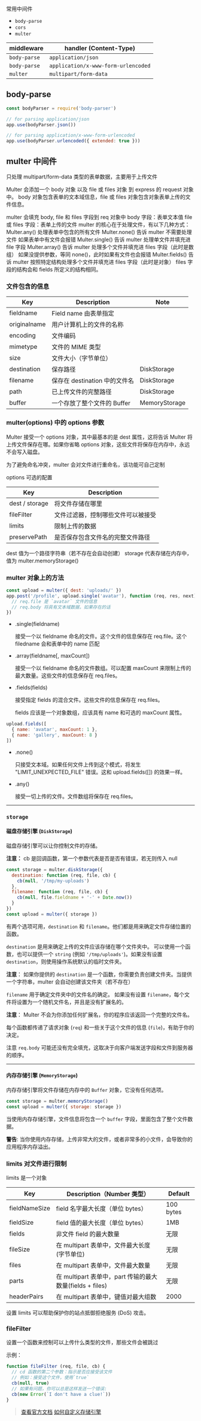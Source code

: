 
常用中间件

- `body-parse`
- `cors`
- `multer`

| middleware   | handler (Content-Type)              |
| ------------ | ----------------------------------- |
| `body-parse` | `application/json`                  |
| `body-parse` | `application/x-www-form-urlencoded` |
| `multer `    | `multipart/form-data`               |

## body-parse

```js
const bodyParser = require('body-parser')

// for parsing application/json
app.use(bodyParser.json())

// for parsing application/x-www-form-urlencoded
app.use(bodyParser.urlencoded({ extended: true }))
```

## multer 中间件

只处理 multipart/form-data 类型的表单数据，主要用于上传文件

Multer 会添加一个 body 对象 以及 file 或 files 对象 到 express 的 request 对象中。 body 对象包含表单的文本域信息，file 或 files 对象包含对象表单上传的文件信息。


multer 会填充 body, file 和 files 字段到 req 对象中
  body 字段：表单文本值
  file 或 files 字段：表单上传的文件
multer 的核心在于处理文件，有以下几种方式：
  Multer.any() 处理表单中包含的所有文件
  Multer.none() 告诉 multer 不需要处理文件
    如果表单中有文件会报错
  Multer.single() 告诉 multer 处理单文件并填充进 file 字段
  Multer.array() 告诉 multer 处理多个文件并填充进 files 字段（此时是数组）
    如果没提供参数，等同 none()，此时如果有文件也会报错
  Multer.fields() 告诉 multer 按照特定结构处理多个文件并填充进 files 字段（此时是对象）
    files 字段的结构会和 fields 所定义的结构相同。


### 文件包含的信息


| Key          | Description                    | Note          |
| ------------ | ------------------------------ | ------------- |
| fieldname    | Field name  由表单指定         |               |
| originalname | 用户计算机上的文件的名称       |               |
| encoding     | 文件编码                       |               |
| mimetype     | 文件的 MIME  类型              |               |
| size         | 文件大小（字节单位）           |               |
| destination  | 保存路径                       | DiskStorage   |
| filename     | 保存在  destination 中的文件名 | DiskStorage   |
| path         | 已上传文件的完整路径           | DiskStorage   |
| buffer       | 一个存放了整个文件的  Buffer   | MemoryStorage |



### multer(options) 中的 options 参数

Multer 接受一个 options 对象，其中最基本的是 dest 属性，这将告诉 Multer 将上传文件保存在哪。如果你省略 options 对象，这些文件将保存在内存中，永远不会写入磁盘。

为了避免命名冲突，multer 会对文件进行重命名，该功能可自己定制

options 可选的配置


| Key            | Description                        |
| -------------- | ---------------------------------- |
| dest / storage | 将文件存储在哪里                   |
| fileFilter     | 文件过滤器，控制哪些文件可以被接受 |
| limits         | 限制上传的数据                     |
| preservePath   | 是否保存包含文件名的完整文件路径   |



dest 值为一个路径字符串（若不存在会自动创建）
storage 代表存储在内存中，值为 multer.memoryStorage()

### multer 对象上的方法

```js
const upload = multer({ dest: 'uploads/' })
app.post('/profile', upload.single('avatar'), function (req, res, next) {
  // req.file 是 `avatar` 文件的信息
  // req.body 将具有文本域数据，如果存在的话
})

```

* .single(fieldname)

  接受一个以 fieldname 命名的文件。这个文件的信息保存在 req.file。这个 filedname 会和表单中的 name 匹配

* .array(fieldname[, maxCount])

  接受一个以 fieldname 命名的文件数组。可以配置 maxCount 来限制上传的最大数量。这些文件的信息保存在 req.files。

* .fields(fields)

  接受指定 fields 的混合文件。这些文件的信息保存在 req.files。

  fields 应该是一个对象数组，应该具有 name 和可选的 maxCount 属性。

```js
upload.fields([
  { name: 'avatar', maxCount: 1 },
  { name: 'gallery', maxCount: 8 }
])
```

* .none()

  只接受文本域。如果任何文件上传到这个模式，将发生 "LIMIT_UNEXPECTED_FILE" 错误。这和 upload.fields([]) 的效果一样。

* .any()

  接受一切上传的文件。文件数组将保存在 req.files。


-------------------------------------------------------------


### `storage`

#### 磁盘存储引擎 (`DiskStorage`)

磁盘存储引擎可以让你控制文件的存储。

**注意：** cb 是回调函数，第一个参数代表是否是否有错误，若无则传入 null

```javascript
const storage = multer.diskStorage({
  destination: function (req, file, cb) {
    cb(null, '/tmp/my-uploads')
  },
  filename: function (req, file, cb) {
    cb(null, file.fieldname + '-' + Date.now())
  }
})
const upload = multer({ storage })

```

有两个选项可用，`destination` 和 `filename`。他们都是用来确定文件存储位置的函数。

`destination` 是用来确定上传的文件应该存储在哪个文件夹中。
可以使用一个函数，也可以提供一个 `string` (例如 `'/tmp/uploads'`)。如果没有设置 `destination`，则使用操作系统默认的临时文件夹。

**注意**： 如果你提供的 `destination` 是一个函数，你需要负责创建文件夹。当提供一个字符串，multer 会自动创建该文件夹（若不存在）

`filename` 用于确定文件夹中的文件名的确定。
如果没有设置 `filename`，每个文件将设置为一个随机文件名，并且是没有扩展名的。

**注意**： Multer 不会为你添加任何扩展名，你的程序应该返回一个完整的文件名。

每个函数都传递了请求对象 (`req`) 和一些关于这个文件的信息 (`file`)，有助于你的决定。

注意 `req.body` 可能还没有完全填充，这取决于向客户端发送字段和文件到服务器的顺序。


------------------------

#### 内存存储引擎 (`MemoryStorage`)

内存存储引擎将文件存储在内存中的 `Buffer` 对象，它没有任何选项。

```javascript
const storage = multer.memoryStorage()
const upload = multer({ storage: storage })
```

当使用内存存储引擎，文件信息将包含一个 `buffer` 字段，里面包含了整个文件数据。

**警告**: 当你使用内存存储，上传非常大的文件，或者非常多的小文件，会导致你的应用程序内存溢出。


### limits 对文件进行限制

limits 是一个对象



| Key           | Description（Number 类型）                                 | Default   |
| ------------- | ---------------------------------------------------------- | --------- |
| fieldNameSize | field 名字最大长度（单位 bytes）                           | 100 bytes |
| fieldSize     | field 值的最大长度（单位 bytes）                           | 1MB       |
| fields        | 非文件 field  的最大数量                                   | 无限      |
| fileSize      | 在 multipart  表单中，文件最大长度 (字节单位)              | 无限      |
| files         | 在 multipart  表单中，文件最大数量                         | 无限      |
| parts         | 在 multipart  表单中，part 传输的最大数量(fields +  files) | 无限      |
| headerPairs   | 在 multipart  表单中，键值对最大组数                       | 2000      |

设置 limits 可以帮助保护你的站点抵御拒绝服务 (DoS) 攻击。

### fileFilter

设置一个函数来控制可以上传什么类型的文件，那些文件会被跳过

示例：

```js
function fileFilter (req, file, cb) {
  // cd 函数的第二个参数：指示是否应接受该文件
  // 例如：接受这个文件，使用`true`
  cb(null, true)
  // 如果有问题，你可以总是这样发送一个错误:
  cb(new Error(`I don't have a clue!`))
}


```


> [查看官方文档]( https://github.com/expressjs/multer)
> [如何自定义存储引擎](https://github.com/expressjs/multer/blob/master/StorageEngine.md)
